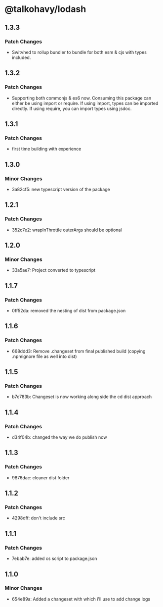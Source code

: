 # @talkohavy/lodash

## 1.3.3

### Patch Changes

- Switvhed to rollup bundler to bundle for both esm & cjs with types included.

## 1.3.2

### Patch Changes

- Supporting both commonjs & es6 now. Consuming this package can either be using import or require. If using import, types can be imported directly. If using require, you can import types using jsdoc.

## 1.3.1

### Patch Changes

- first time building with experience

## 1.3.0

### Minor Changes

- 3a82cf5: new typescript version of the package

## 1.2.1

### Patch Changes

- 352c7e2: wrapInThrottle outerArgs should be optional

## 1.2.0

### Minor Changes

- 33a5ae7: Project converted to typescript

## 1.1.7

### Patch Changes

- 0ff52da: removed the nesting of dist from package.json

## 1.1.6

### Patch Changes

- 668ddd3: Remove .changeset from final published build (copying .npmignore file as well into dist)

## 1.1.5

### Patch Changes

- b7c783b: Changeset is now working along side the cd dist approach

## 1.1.4

### Patch Changes

- d34f04b: changed the way we do publish now

## 1.1.3

### Patch Changes

- 9876dac: cleaner dist folder

## 1.1.2

### Patch Changes

- 4298dff: don't include src

## 1.1.1

### Patch Changes

- 7ebab7e: added cs script to package.json

## 1.1.0

### Minor Changes

- 654e89a: Added a changeset with which i'll use to add change logs
